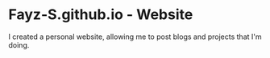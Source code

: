# Fayz-S.github.io - Website

I created a personal website, allowing me to post blogs and projects that I'm doing. 
